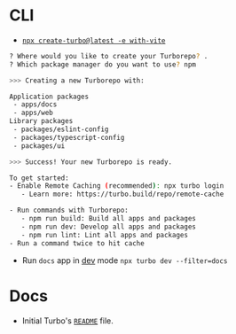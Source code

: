 # CLI

- [`npx create-turbo@latest -e with-vite`](https://github.com/vercel/turborepo/tree/main/examples/with-vite)

```sh
? Where would you like to create your Turborepo? .
? Which package manager do you want to use? npm

>>> Creating a new Turborepo with:

Application packages
 - apps/docs
 - apps/web
Library packages
 - packages/eslint-config
 - packages/typescript-config
 - packages/ui

>>> Success! Your new Turborepo is ready.

To get started:
- Enable Remote Caching (recommended): npx turbo login
   - Learn more: https://turbo.build/repo/remote-cache

- Run commands with Turborepo:
   - npm run build: Build all apps and packages
   - npm run dev: Develop all apps and packages
   - npm run lint: Lint all apps and packages
- Run a command twice to hit cache
```

- Run `docs` app in [dev](https://turbo.build/repo/docs/crafting-your-repository/running-tasks#filtering-by-package-name) mode `npx turbo dev --filter=docs`

# Docs

- Initial Turbo's [`README`](initial-readme.md) file.
